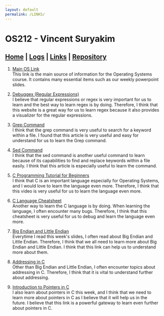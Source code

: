 ```yaml
---
layout: default
permalink: /LINKS/
---
```


# OS212 - Vincent Suryakim
## [Home](https://vincentsuryakim.github.io/os212/) | [Logs](https://raw.githubusercontent.com/vincentsuryakim/os212/master/TXT/mylog.txt) | [Links](https://vincentsuryakim.github.io/os212/LINKS) | [Repository](https://github.com/vincentsuryakim/os212)

1. [Main OS Link](https://os.vlsm.org)<br>
This link is the main source of information for the Operating Systems course. It contains many essential items such as our weekly powerpoint slides.

2. [Debuggex (Regular Expressions)](https://www.debuggex.com)<br>
I believe that regular expressions or regex is very important for us to learn and the best way to learn regex is by doing. Therefore, I think that this website is a great way for us to learn regex because it also provides a visualizer for the regular expressions.

3. [Grep Command](https://www.geeksforgeeks.org/grep-command-in-unixlinux/)<br>
I think that the grep command is very useful to search for a keyword within a file. I found that this article is very useful and easy for understand for us to learn the Grep command.

4. [Sed Command](https://www.geeksforgeeks.org/sed-command-in-linux-unix-with-examples/z)<br>
I think that the sed command is another useful command to learn because of its capabilities to find and replace keywords within a file easily. I think that this article is especially useful to learn the command.

5. [C Programming Tutorial for Beginners](https://www.youtube.com/watch?v=KJgsSFOSQv0)<br>
I think that C is an important language especially for Operating Systems, and I would love to learn the language even more. Therefore, I think that this video is very useful for us to learn the language even more.

6. [C Language Cheatsheet](https://www.codewithharry.com/blogpost/c-cheatsheet)<br>
Another way to learn the C language is by doing. When learning the language, I often encounter many bugs. Therefore, I think that this cheatsheet is very useful for us to debug and learn the language even more.

7. [Big Endian and Little Endian](https://www.youtube.com/watch?v=T1C9Kj_78ek)<br>
Everytime I read this week's slides, I often read about Big Endian and Little Endian. Therefore, I think that we all need to learn more about Big Endian and Little Endian. I think that this link can help us to understand more about them.

8. [Addressing in C](https://www.youtube.com/watch?v=lzMCuw_5dfM)<br>
Other than Big Endian and Little Endian, I often encounter topics about addressing in C. Therefore, I think that it is vital to understand further about addressing.

9. [Introduction to Pointers in C](https://www.youtube.com/watch?v=f2i0CnUOniA)<br>
I also learn about pointers in C this week, and I think that we need to learn more about pointers in C as I believe that it will help us in the future. I believe that this link is a powerful gateway to learn even further about pointers in C.
